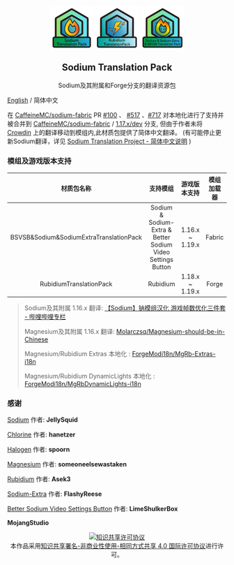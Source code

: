 <p align="center">
 <img width="100px" src="icons/PackIcon/bitmap-png/SodiumPack.png" align="center" alt="" />
 <img width="100px" src="icons/PackIcon/bitmap-png/RubidiumPack.png" align="center" alt="" />
 <img width="100px" src="icons/PackIcon/bitmap-png/SodiumAllPack.png" align="center" alt="" />
 <h2 align="center">Sodium Translation Pack</h2>
 <p align="center">Sodium及其附属和Forge分支的翻译资源包</p>

[English](README-EN.md) / 简体中文

在 [CaffeineMC/sodium-fabric](https://github.com/CaffeineMC/sodium-fabric) PR [#100](https://github.com/CaffeineMC/sodium-fabric/pull/100) 、 [#517](https://github.com/CaffeineMC/sodium-fabric/pull/517) 、[#717](https://github.com/CaffeineMC/sodium-fabric/pull/717)
对本地化进行了支持并被合并到 [CaffeineMC/sodium-fabric](https://github.com/CaffeineMC/sodium-fabric) / [1.17.x/dev](https://github.com/CaffeineMC/sodium-fabric/tree/1.17.x/dev) 分支,
但由于作者未将 [Crowdin](https://crowdin.com/translate/sodium-fabric) 上的翻译移动到模组内,此材质包提供了简体中文翻译。
(有可能停止更新Sodium翻译，详见 [Sodium Translation Project - 简体中文说明](https://gist.github.com/TexBlock/1f5628574b1d6cd7df7243c8bcc552c6) )

### 模组及游戏版本支持

|               材质包名称               |                          支持模组                          |     游戏版本支持      | 模组加载器 |
| :-------------------------------------: | :---------------------------------------------------------: |:---------------:| :--------: |
| BSVSB&Sodium&SodiumExtraTranslationPack | Sodium & Sodium-Extra & Better Sodium Video Settings Button | 1.16.x ~ 1.19.x |   Fabric   |
|           RubidiumTranslationPack           |                     Rubidium                     | 1.18.x ~ 1.19.x |   Forge   |

> Sodium及其附属 1.16.x 翻译: [【Sodium】钠模组汉化 游戏帧数优化三件套 - 哔哩哔哩专栏](https://www.bilibili.com/read/cv6832123/)
>
> Magnesium及其附属 1.16.x 翻译: [Molarczsq/Magnesium-should-be-in-Chinese](https://github.com/Molarczsq/Magnesium-should-be-in-Chinese/releases)
> 
> Magnesium/Rubidium Extras 本地化 : [ForgeModi18n/MgRb-Extras-i18n](https://github.com/ForgeModi18n/MgRb-Extras-i18n)
> 
> Magnesium/Rubidium DynamicLights 本地化 : [ForgeModi18n/MgRbDynamicLights-i18n](https://github.com/ForgeModi18n/MgRbDynamicLights-i18n)

### 感谢

[Sodium](https://github.com/jellysquid3/sodium-fabric) 作者: **JellySquid**

[Chlorine](https://github.com/HalogenMods/Chlorine) 作者: **hanetzer**

[Halogen](https://github.com/spoorn/sodium-forge) 作者: **spoorn**

[Magnesium](https://github.com/Someone-Else-Was-Taken/Magnesium) 作者: **someoneelsewastaken**

[Rubidium](https://github.com/Asek3/Rubidium) 作者: **Asek3**

[Sodium-Extra](https://github.com/FlashyReese/sodium-extra-fabric) 作者: **FlashyReese**

[Better Sodium Video Settings Button](https://github.com/LimeShulkerBox/better-sodium-video-settings) 作者: **LimeShulkerBox**

**MojangStudio**

<p align="center">
<a rel="license" href="http://creativecommons.org/licenses/by-nc-sa/4.0/"><img alt="知识共享许可协议" style="border-width:0" src="https://i.creativecommons.org/l/by-nc-sa/4.0/88x31.png" /></a><br />本作品采用<a rel="license" href="http://creativecommons.org/licenses/by-nc-sa/4.0/">知识共享署名-非商业性使用-相同方式共享 4.0 国际许可协议</a>进行许可。
</p>